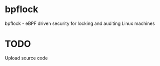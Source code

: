 # bpflock

bpflock - eBPF driven security for locking and auditing Linux machines

# TODO

Upload source code
